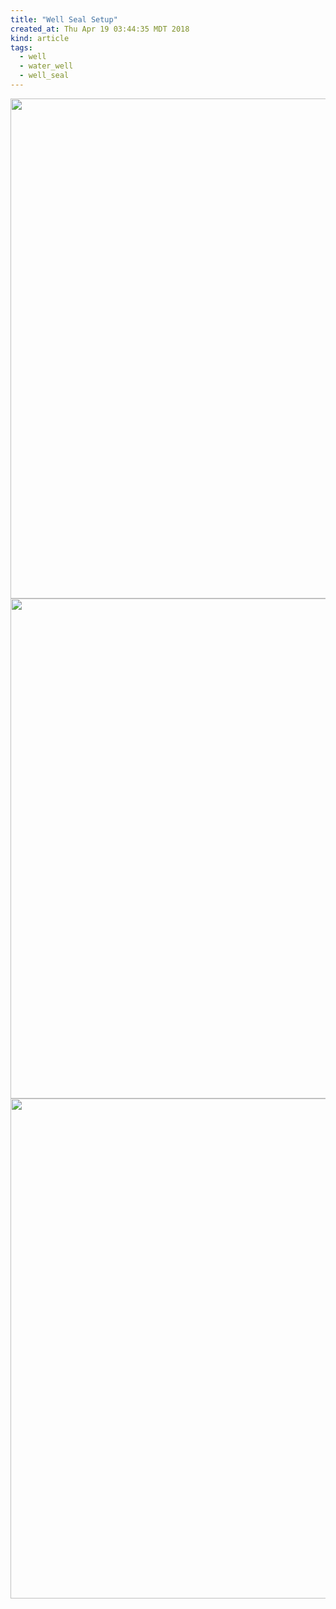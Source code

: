 ```yaml
---
title: "Well Seal Setup"
created_at: Thu Apr 19 03:44:35 MDT 2018
kind: article
tags:
  - well
  - water_well
  - well_seal
---
```



<img src="/assets/images/well-seal-great-example.png" width="800px">

<img src="/assets/images/well-seal-great-example-2.png" width="800px">

<img src="/assets/images/engineer775-well-seal.png" width="800px">

<!--
html boilerplate
<a href="" target="_blank"></a>
<a name=""></a>
<img src="" width="400px">
<ul>
  <li></li>
</ul>
<pre>
</pre>
<p style="margin-bottom: 2em;"></p>
<hr style="border: 0; height: 3px; background: #333; background-image: linear-gradient(to right, #ccc, #333, #ccc);">
<pre><code>
</code></pre>
<math xmlns='http://www.w3.org/1998/Math/MathML' display='block'>
</math>
-->
